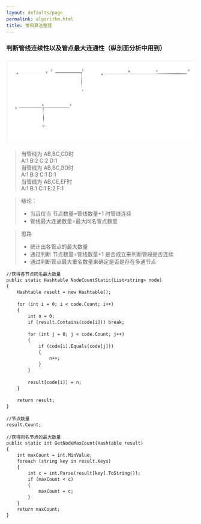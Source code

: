 ```yaml
---
layout: defaults/page
permalink: algorithm.html
title: 常用算法整理
---
```



### 判断管线连续性以及管点最大连通性（纵剖面分析中用到）

![alt 属性文本](../theme/img/29.png)

>当管线为 AB,BC,CD时  
> A:1 B:2 C:2 D:1  
>当管线为 AB,BC,BD时  
> A:1 B:3 C:1 D:1  
>当管线为 AB,CE,EF时  
> A:1 B:1 C:1 E:2 F:1  

>结论：
> + 当且仅当 节点数量=管线数量+1 时管线连续
> + 管线最大连通数量=最大同名管点数量

>思路
> + 统计出各管点的最大数量
> + 通过判断 节点数量=管线数量+1 是否成立来判断管段是否连续
> + 通过判断管点最大重名数量来确定是否是存在多通节点

```text
//获得各节点同名最大数量
public static Hashtable NodeCountStatic(List<string> node)
{
    Hashtable result = new Hashtable();

    for (int i = 0; i < code.Count; i++)
    {
        int n = 0;
        if (result.Contains(code[i])) break;

        for (int j = 0; j < code.Count; j++)
        {
            if (code[i].Equals(code[j]))
            {
                n++;
            }
        }

        result[code[i]] = n;
    }

    return result;
}

//节点数量
result.Count;

//获得同名节点的最大数量
public static int GetNodeMaxCount(Hashtable result)
{
    int maxCount = int.MinValue;
    foreach (string key in result.Keys)
    {
        int c = int.Parse(result[key].ToString());
        if (maxCount < c)
        {
            maxCount = c;
        }
    }
    return maxCount;
}
```

